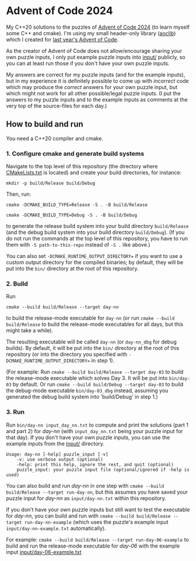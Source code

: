 # Advent of Code 2024
My C++20 solutions to the puzzles of [Advent of Code 2024](https://adventofcode.com/2024) (to learn myself some C++ and cmake). I'm using my small header-only library ([aoclib](aoclib/)) which I created for [last year's Advent of Code](https://github.com/zeichensystem/advent-of-code-2023). 

As the creator of Advent of Code does not allow/encourage sharing your own puzzle inputs, I only put example puzzle inputs into [input/](input/) publicly, so you can at least run those if you don't have your own puzzle inputs.

My answers are correct for my puzzle inputs (and for the example inputs), but in my experience it is definitely possible to come up with *incorrect* code which may produce the *correct* answers for your own puzzle input, but which might not work for all other possible/legal puzzle inputs. (I put the answers to my puzzle inputs and to the example inputs as comments at the very top of the source-files for each day.)

## How to build and run
You need a C++20 compiler and cmake.

### 1. Configure cmake and generate build systems
Navigate to the top level of this repository (the directory where [CMakeLists.txt](CMakeLists.txt) is located) and create your build directories, for instance: 

`mkdir -p build/Release build/Debug`

Then, run:

`cmake -DCMAKE_BUILD_TYPE=Release -S . -B build/Release`

`cmake -DCMAKE_BUILD_TYPE=Debug -S . -B build/Debug`

to generate the release build system into your build directory `build/Release` (and the debug build system into your build directory `build/Debug`). (If you do not run the commands at the top level of this repository, you have to run them with `-S path-to-this-repo` instead of `-S .` like above.)

You can also set `-DCMAKE_RUNTIME_OUTPUT_DIRECTORY=` if you want to use a custom output directory for the compiled binaries; by default, they will be put into the `bin/` directory at the root of this repository.

### 2. Build
Run 

`cmake --build build/Release --target day-nn` 

to build the release-mode executable for `day-nn` (or run `cmake --build build/Release` to build the release-mode executables for all days, but this might take a while).  

The resulting executable will be called `day-nn` (or `day-nn_dbg` for debug builds). By default, it will be put into the `bin/` directory at the root of this repository (or into the directory you specified with `-DCMAKE_RUNTIME_OUTPUT_DIRECTORY=` in step 1).

(For example: Run `cmake --build build/Release --target day-03` to build the release-mode executable which solves Day 3. It will be put into `bin/day-03` by default. Or run `cmake --build build/Debug --target day-03` to build the debug-mode executable `bin/day-03_dbg` instead, assuming you generated the debug build system into 'build/Debug' in step 1.)

### 3. Run
Run `bin/day-nn input_day_nn.txt` to compute and print the solutions (part 1 and part 2) for *day-nn* (with `input_day_nn.txt` being your puzzle input for that day). If you don't have your own puzzle inputs, you can use the example inputs from the [input/](input/) directory.

```
Usage: day-nn [-help] puzzle_input [-v]
	-v: use verbose output (optional)
	-help: print this help, ignore the rest, and quit (optional)
	puzzle_input: your puzzle input file (optional/ignored if -help is used)
```

You can also build and run *day-nn* in one step with `cmake --build build/Release --target run-day-nn`, but this assumes you have saved your puzzle input for *day-nn* as `input/day-nn.txt` within this repository. 

If you don't have your own puzzle inputs but still want to test the executable for *day-nn*, you can build and run with `cmake --build build/Release --target run-day-nn-example` (which uses the puzzle's example input `input/day-nn-example.txt` automatically). 

For example: `cmake --build build/Release --target run-day-06-example` to build and run the release-mode executable for *day-06* with the example input [input/day-06-example.txt](input/day-06-example.txt)